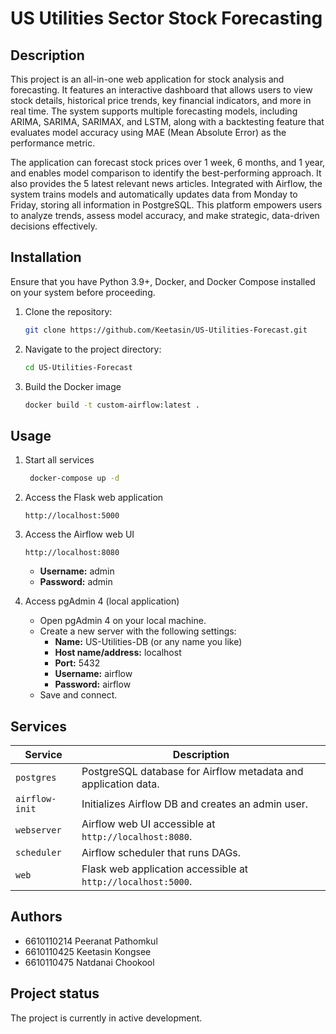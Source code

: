 # US Utilities Sector Stock Forecasting

## Description
This project is an all-in-one web application for stock analysis and forecasting. It features an interactive dashboard that allows users to view stock details, historical price trends, key financial indicators, and more in real time. The system supports multiple forecasting models, including ARIMA, SARIMA, SARIMAX, and LSTM, along with a backtesting feature that evaluates model accuracy using MAE (Mean Absolute Error) as the performance metric.

The application can forecast stock prices over 1 week, 6 months, and 1 year, and enables model comparison to identify the best-performing approach. It also provides the 5 latest relevant news articles. Integrated with Airflow, the system trains models and automatically updates data from Monday to Friday, storing all information in PostgreSQL. This platform empowers users to analyze trends, assess model accuracy, and make strategic, data-driven decisions effectively.

## Installation
Ensure that you have Python 3.9+, Docker, and Docker Compose installed on your system before proceeding.

1. Clone the repository:
   ```bash
   git clone https://github.com/Keetasin/US-Utilities-Forecast.git
   ```
2. Navigate to the project directory:
   ```bash
   cd US-Utilities-Forecast
   ```
3. Build the Docker image
   ```bash
   docker build -t custom-airflow:latest .
   ```

## Usage
1. Start all services
   ```bash
    docker-compose up -d
   ```
2. Access the Flask web application
   ```
   http://localhost:5000
   ```
3. Access the Airflow web UI 
   ```
   http://localhost:8080
   ```
   - **Username:** admin
   - **Password:** admin 

4. Access pgAdmin 4 (local application)
   - Open pgAdmin 4 on your local machine.
   - Create a new server with the following settings:
     - **Name:** US-Utilities-DB (or any name you like)
     - **Host name/address:** localhost
     - **Port:** 5432
     - **Username:** airflow
     - **Password:** airflow
   - Save and connect. 

## Services
| Service        | Description                                                    |
| -------------- | -------------------------------------------------------------- |
| `postgres`     | PostgreSQL database for Airflow metadata and application data. |
| `airflow-init` | Initializes Airflow DB and creates an admin user.              |
| `webserver`    | Airflow web UI accessible at `http://localhost:8080`.          |
| `scheduler`    | Airflow scheduler that runs DAGs.                              |
| `web`          | Flask web application accessible at `http://localhost:5000`.   |

## Authors 
- 6610110214 Peeranat Pathomkul
- 6610110425 Keetasin Kongsee
- 6610110475 Natdanai Chookool

## Project status
The project is currently in active development.









